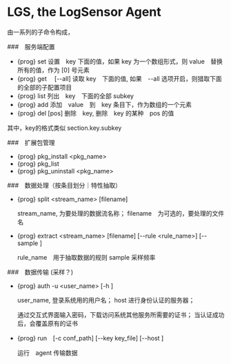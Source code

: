 # LGS, the LogSensor Agent

由一系列的子命令构成，

###　服务端配置

- {prog} set  <key> <value>
    设置　key 下面的值，如果 key 为一个数组形式，则 value　替换所有的值，作为 [0] 号元素
- {prog} get  <key>　[--all]
    读取 key　下面的值, 如果　--all 选项开启，则猎取下面的全部的子配置项目
- {prog} list <key>
    列出　key　下面的全部 subkey
- {prog} add  <key> <value>
    添加　value　到　key 条目下，作为数组的一个元素
- {prog} del  <key> [pos]
    删除　key, 删除　key 的某种　pos 的值
    
其中，key的格式类似 section.key.subkey

###　扩展包管理

- {prog} pkg_install <pkg_name>
- {prog} pkg_list
- {prog} pkg_uninstall <pkg_name>

###　数据处理（按条目划分｜特性抽取）

- {prog} split <stream_name> [filename]

    stream_name, 为要处理的数据流名称；
    filename　为可选的，要处理的文件名
    
- {prog} extract <stream_name> [filename] [--rule <rule_name>] [--sample <N>]

    rule_name　用于抽取数据的规则
    sample     采样频率
    
###　数据传输 (采样？)

- {prog} auth -u <user_name> [-h <host>]
    
    user_name, 登录系统用的用户名；
    host       进行身份认证的服务器；
    
    通过交互式界面输入密码，下载访问系统其他服务所需要的证书；
    当认证成功后，会覆盖原有的证书
    
- {prog} run　[-c conf_path] [--key key_file] [--host <host>]
    
    运行　agent 传输数据